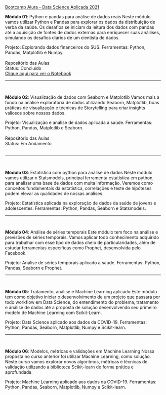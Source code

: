 <a href="https://www.alura.com.br/bootcamp/data-science-aplicada/matriculas-abertas">Bootcamp Alura - Data Science Aplicada 2021</a>

<b>Módulo 01</b>: Python e pandas para análise de dados reais
Neste módulo vamos utilizar Python e Pandas para explorar os dados da distribuição de verba da saúde. Os desafios se iniciam da leitura dos dados com pandas até a aquisição de fontes de dados externas para enriquecer suas anáilises, simulando os desafios diários de um cientista de dados.

Projeto: Explorando dados financeiros do SUS.
Ferramentas: Python, Pandas, Matplotlib e Numpy.
<br>
<br>
Repositório das Aulas
<br>
Status: Concluído
<br>
<a href="https://github.com/lucasbragaperes/bootcamp_datascience/blob/gh-pages/(Mod01)Lucas_Braga_Peres_datascience_alura.ipynb">Clique aqui para ver o Notebook</a>
<br>
<hr>
<br>

<b>Módulo 02</b>: Visualização de dados com Seaborn e Matplotlib
Vamos mais a fundo na análise exploratória de dados utilizando Seaborn, Matplotlib, boas práticas de visualização e técnicas de Storytelling para criar insights valiosos sobre nossos dados.

Projeto: Visualização e análise de dados aplicada a saúde.
Ferramentas: Python, Pandas, Matplotlib e Seaborn.
<br>
<br>
Repositório das Aulas
<br>
Status: Em Andamento
<br>
<br>
<hr>
<br>

<b>Módulo 03</b>: Estatística com python para análise de dados
Neste módulo vamos utilizar o Statsmodels, principal ferramenta estatística em python, para analisar uma base de dados com muita informação. Veremos como conceitos fundamentais da estatística, correlações e teste de hipóteses podem elevar as qualidades de nossas análises.

Projeto: Estatística aplicada na exploração de dados da saúde de jovens e adolescentes.
Ferramentas: Python, Pandas, Seaborn e Statsmodels.
<br>
<hr>
<br>

<b>Módulo 04</b>: Análise de séries temporais
Este módulo tem foco na análise e previsões de séries temporais. Vamos aplicar todo conhecimento adquirido para trabalhar com esse tipo de dados cheio de particularidades, além de estudar ferramentas específicas como Prophet, desenvolvida pelo Facebook.

Projeto: Análise de séries temporais aplicado a saúde.
Ferramentas: Python, Pandas, Seaborn e Prophet.
<br>
<hr>
<br>

<b>Módulo 05</b>: Tratamento, análise e Machine Learning aplicado
Este módulo tem como objetivo iniciar o desenvolvimento de um projeto que passará por todo workflow em Data Science, do entendimento do problema, tratamento e análise de dados até a proposta de solução desenvolvendo seu primeiro modelo de Machine Learning com Scikit-Learn.

Projeto: Data Science aplicado aos dados da COVID-19.
Ferramentas: Python, Pandas, Seaborn, Matplotlib, Numpy e Scikit-learn.
<br>
<hr>
<br>

<b>Módulo 06</b>: Modelos, métricas e validações em Machine Learning
Nossa proposta no curso anterior foi utilizar Machine Learning, como solução. Neste curso vamos explorar novos algoritmos, métricas e técnicas de validação utilizando a biblioteca Scikit-learn de forma prática e aprofundada.

Projeto: Machine Learning aplicado aos dados da COVID-19.
Ferramentas: Python, Pandas, Seaborn, Matplotlib, Numpy e Scikit-learn.
